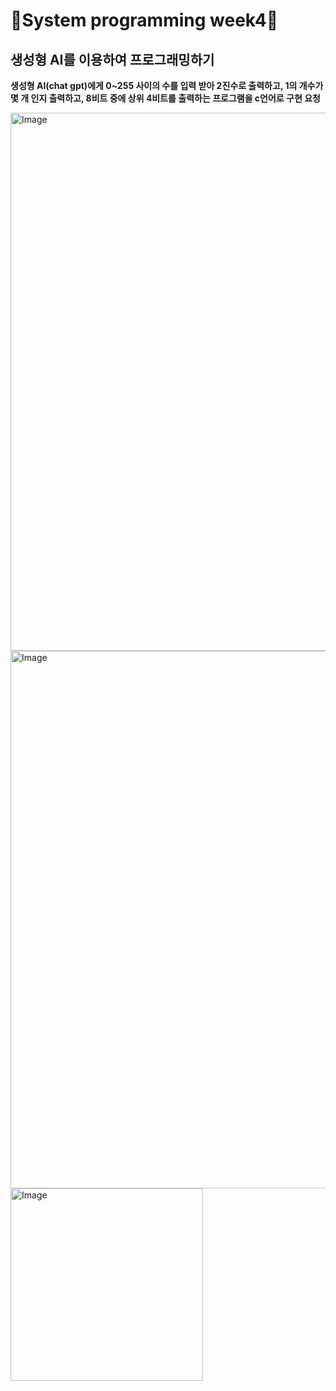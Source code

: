 # 🔅System programming week4🔅
## 생성형 AI를 이용하여 프로그래밍하기
**생성형 AI(chat gpt)에게 0~255 사이의 수를 입력 받아 2진수로 출력하고, 1의 개수가 몇 개 인지 출력하고, 8비트 중에 상위 4비트를 출력하는 프로그램을 c언어로 구현 요청**

<img width="861" alt="Image" src="https://github.com/user-attachments/assets/ee1ab8bb-af3f-4649-a82d-2ccbff255c9a" />

<img width="860" alt="Image" src="https://github.com/user-attachments/assets/ef1e59ec-a19d-4863-954b-19b6af818aa6" />

<img width="308" alt="Image" src="https://github.com/user-attachments/assets/5916aac7-397b-4d23-bffb-39e9f0999c2f" />
